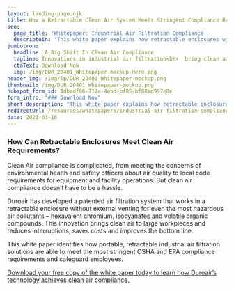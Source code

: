 ```yaml
---
layout: landing-page.njk
title: How a Retractable Clean Air System Meets Stringent Compliance Requirements
seo:
  page_title: 'Whitepaper: Industrial Air Filtration Compliance'
  descriptoin: 'This white paper explains how retractable enclosures with unvented air filtration systems can meet stringent clean air compliance requirements.'
jumbotron:
  headline: A Big Shift In Clean Air Compliance
  tagline: Innovations in industrial air filtration<br>  bring clean air to large workpieces 
  ctaText: Download Now
  img: /img/DUR_20401_Whitepaper-mockup-Hero.png
header_img: /img/lp/DUR_20401_Whitepaper-mockup.png
thumbnail: /img/DUR_20401_Whitepaper-mockup.png
hubspot_form_id: 1dbedf06-712e-4ebd-bf85-bf88ad997e8e
form_intro: "### Download Now"
short_description: "This white paper explains how retractable enclosures with unvented air filtration systems can meet stringent clean air compliance requirements."
redirectUrl: /resources/whitepapers/industrial-air-filtration-compliance-success
date: 2021-03-16
---
```

### How Can Retractable Enclosures Meet Clean Air Requirements?


<p>Clean Air compliance is complicated, from meeting the concerns of environmental health and safety officers about air quality to local code requirements for equipment and facility operations. But clean air compliance doesn’t have to be a hassle. </p>
<p>
  
  Duroair has developed a patented air filtration system that works in a retractable enclosure without external venting for even the most hazardous air pollutants – hexavalent chromium, isocyanates and volatile organic compounds. This innovation brings clean air to large workpieces and reduces interruptions, saves costs and improves the bottom line. 
</p>
<p>
  
  This white paper identifies how portable, retractable industrial air filtration solutions are able to meet the most stringent OSHA and EPA compliance requirements and safeguard employees.
</p>

<a href="#form-container">Download your free copy of the white paper today to learn how Duroair’s technology achieves clean air compliance.</a>


